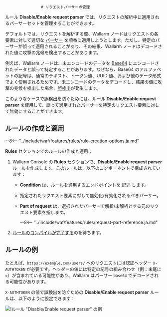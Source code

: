 					# リクエストパーサーの管理

ルール **Disable/Enable request parser** では、リクエストの解析中に適用されるパーサーセットを管理することができます。

デフォルトでは、リクエストを解析する際、Wallarm ノードはリクエストの各要素に対して適切な [パーサー](request-processing.md) を順番に適用しようとします。ただし、特定のパーサーが誤って適用されることがあり、その結果、Wallarm ノードはデコードされた値に攻撃の兆候を検出することがあります。

例えば、Wallarm ノードは、未エンコードのデータを [Base64](https://en.wikipedia.org/wiki/Base64) にエンコードされたデータと誤って特定することがあります。なぜなら、Base64 のアルファベットの記号は、通常のテキスト、トークン値、UUID 値、および他のデータ形式でよく使用されるためです。未エンコードのデータをデコードし、結果の値に攻撃の兆候を検出した場合、[誤検出](../../about-wallarm/protecting-against-attacks.md#false-positives)が発生します。

このようなケースで誤検出を防ぐためには、ルール **Disable/Enable request parser** を使用して、誤って適用されたパーサーを特定のリクエスト要素に対して無効にすることができます。

## ルールの作成と適用

--8<-- "../include/waf/features/rules/rule-creation-options.ja.md"

**Rules** セクションでのルールの作成と適用：

1. Wallarm Console の **Rules** セクションで、**Disable/Enable request parser** ルールを作成します。このルールは、以下のコンポーネントで構成されています：

      * **Condition** は、ルールを適用するエンドポイントを [記述](add-rule.md#branch-description) します。
      * 指定されたリクエスト要素に対して無効化/有効化されるべきパーサー。
      * **Part of request** は、選択されたパーサーで解析/未解析とする元のリクエスト要素を指します。

         --8<-- "../include/waf/features/rules/request-part-reference.ja.md"
2. [ルールのコンパイルが完了する](compiling.md)のを待ちます。

## ルールの例

たとえば、`https://example.com/users/` へのリクエストには認証ヘッダー `X-AUTHTOKEN` が必要です。ヘッダーの値には特定の記号の組み合わせ（例：末尾に `=`）が含まれている可能性があり、Wallarm はパーサー `base64` でデコードされる可能性があります。

`X-AUTHTOKEN` の値で誤検出を防ぐための **Disable/Enable request parser** ルールは、以下のように設定できます：

![!ルール "Disable/Enable request parser" の例](../../images/user-guides/rules/disable-parsers-example.png)